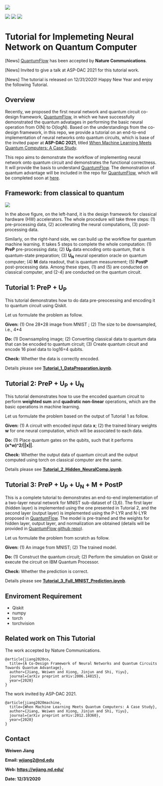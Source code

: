 
![](https://raw.githubusercontent.com/weiwenjiang/QML_tutorial/main/Readme_Img/qflow.png)

![](https://img.shields.io/website?style=plastic&up_message=online&url=https%3A%2F%2Fwjiang.nd.edu%2Fcategories%2Fqf%2F) ![](https://img.shields.io/website?label=paper&up_color=blue&up_message=QuantumFlow&url=https%3A%2F%2Farxiv.org%2Fpdf%2F2006.14815.pdf) ![](https://img.shields.io/website?label=paper&up_color=blue&up_message=Tutorial&url=https%3A%2F%2Farxiv.org%2Fpdf%2F2012.10360.pdf)

# Tutorial for Implemeting Neural Network on Quantum Computer

[News] [QuantumFlow](https://arxiv.org/pdf/2006.14815.pdf) has been accepted by **Nature Communications**.

[News] Invited to give a talk at ASP-DAC 2021 for this tutorial work.

[News] The tutorial is released on 12/31/2020! Happy New Year and enjoy the following Tutorial.

## Overview
Recently, we proposed the first neural network and quantum circuit co-design framework, [QuantumFlow](https://arxiv.org/pdf/2006.14815.pdf), in which we have successfully demonstrated the quantum advatages in performing the basic neural operation from O(N) to O(logN). Based on the understandings from the co-design framework, in this repo, we provide a tutorial on an end-to-end implementation of neural networks onto quantum circuits, which is base of the invited paper at **ASP-DAC 2021**, titled [When Machine Learning Meets Quantum Computers: A Case Study](https://arxiv.org/pdf/2012.10360.pdf). 

This repo aims to demonstrate the workflow of implementing neural network onto quantum circuit and demonstrates the functional correctness. It will provide the basis to understand [QuantumFlow](https://arxiv.org/pdf/2006.14815.pdf). The demonstration of quantum advantage will be included in the repo for [QuantumFlow](https://arxiv.org/pdf/2006.14815.pdf), which will be completed soon at [here](https://github.com/weiwenjiang/QuantumFlow).

## Framework: from classical to quantum
![](https://raw.githubusercontent.com/weiwenjiang/QML_tutorial/main/Readme_Img/Frameworks.png)

In the above figure, on the left-hand, it is the design framework for classical hardware (HW) accelerators. The whole procedure will take three steps: (1) pre-processing data, (2) accelerating the neural computations, (3) post-processing data.

Similarly, on the right-hand side, we can build up the workflow for quantum machine learning. It takes 5 steps to complete the whole computation: (1) **PreP** pre-processing data; (2) **U<sub>P</sub>** data encoding onto quantum, that is quantum-state preparation; (3) **U<sub>N</sub>** neural operation oracle on quantum computer; (4) **M** data readout, that is quantum measurement; (5) **PostP** post-processing data. Among these stpes, (1) and (5) are conducted on classical computer, and (2-4) are conducted on the quantum circuit.

## Tutorial 1: **PreP** + **U<sub>P</sub>**
This tutorial demonstrates how to do data pre-preocessing and encoding it to quantum circuit using Qiskit. 

Let us formulate the problem as follow.

**Given:** (1) One 28\*28 image from MNIST ; (2) The size to be downsampled, i.e., 4\*4

**Do:** (1) Downsampling image; (2) Converting classical data to quantum data that can be encoded to quantum circuit; (3) Create quantum circuit and encode 16 pixel data to log16=4 qubits.

**Check:** Whether the data is correctly encoded.

Details please see **[Tutorial_1_DataPreparation.ipynb](https://github.com/weiwenjiang/QML_tutorial/blob/main/Tutorial_1_DataPreparation.ipynb)**.

## Tutorial 2: **PreP** + **U<sub>P</sub>** + **U<sub>N</sub>**
This tutorial demonstrates how to use the encoded quantum circuit to perform **weighted sum** and **quadratic non-linear** operations, which are the basic operations in machine learning. 

Let us formulate the problem based on the output of Tutorial 1 as follow.

**Given:** (1) A circuit with encoded input data **x**; (2) the trained binary weights **w** for one neural computation, which will be associated to each data.

**Do:** (1) Place quantum gates on the qubits, such that it performs **(x\*w)^2/||x||**.

**Check:** Whether the output data of quantum circuit and the output computed using torch on classical computer are the same.

Details please see **[Tutorial_2_Hidden_NeuralComp.ipynb](https://github.com/weiwenjiang/QML_tutorial/blob/main/Tutorial_2_Hidden_NeuralComp.ipynb)**.


## Tutorial 3: **PreP** + **U<sub>P</sub>** + **U<sub>N</sub>** + **M** + **PostP** 
This is a complete tutorial to demonstrates an end-to-end implementation of a two-layer neural network for MNIST sub-dataset of {3,6}. The first layer (hidden layer) is implemented using the one presented in Tutorial 2, and the second layer (output layer) is implemented using the P-LYR and N-LYR proposed in [QuantumFlow](https://arxiv.org/pdf/2006.14815.pdf). The model is pre-trained and the weights for hidden layer, output layer, and normalization are obtained (details will be provided in [QuantumFlow github repo](https://github.com/weiwenjiang/QuantumFlow)). 

Let us formulate the problem from scratch as follow.

**Given:** (1) An image from MNIST; (2) The trained model.

**Do:** (1) Construct the quantum circuit; (2) Perform the simulation on Qiskit or execute the circuit on IBM Quantum Processor.

**Check:** Whether the prediction is correct.

Details please see **[Tutorial_3_Full_MNIST_Prediction.ipynb](https://github.com/weiwenjiang/QML_tutorial/blob/main/Tutorial_3_Full_MNIST_Prediction.ipynb)**.



## Enviroment Requirement
* Qiskit
* numpy
* torch
* torchvision


## Related work on This Tutorial

The work accepted by Nature Communications.

```
@article{jiang2020co,
  title={A Co-Design Framework of Neural Networks and Quantum Circuits Towards Quantum Advantage},
  author={Jiang, Weiwen and Xiong, Jinjun and Shi, Yiyu},
  journal={arXiv preprint arXiv:2006.14815},
  year={2020}
}
```

The work invited by ASP-DAC 2021.

```
@article{jiang2020machine,
  title={When Machine Learning Meets Quantum Computers: A Case Study},
  author={Jiang, Weiwen and Xiong, Jinjun and Shi, Yiyu},
  journal={arXiv preprint arXiv:2012.10360},
  year={2020}
}
```

## Contact
**Weiwen Jiang**

**Email: wjiang2@nd.edu**

**Web: https://wjiang.nd.edu/**

**Date: 12/31/2020**
